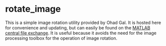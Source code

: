 # rotate_image

This is a simple image rotation utility provided by Ohad Gal. It is hosted here for convenience and updating, but can easily be found on the [MATLAB central file exchange](http://www.mathworks.com/matlabcentral/fileexchange/4071-rotate-image/content/rotate_image.m). It is useful because it avoids the need for the image processing toolbox for the operation of image rotation.
